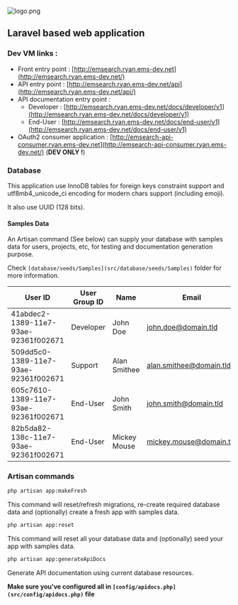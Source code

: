 ![logo.png](https://bitbucket.org/repo/KrMXBpk/images/1444268910-logo.png)
## Laravel based web application ##

### Dev VM links : ###

- Front entry point : [http://emsearch.ryan.ems-dev.net](http://emsearch.ryan.ems-dev.net/)
- API entry point : [http://emsearch.ryan.ems-dev.net/api](http://emsearch.ryan.ems-dev.net/api/)
- API documentation entry point :
    - Developer : [http://emsearch.ryan.ems-dev.net/docs/developer/v1](http://emsearch.ryan.ems-dev.net/docs/developer/v1)
    - End-User : [http://emsearch.ryan.ems-dev.net/docs/end-user/v1](http://emsearch.ryan.ems-dev.net/docs/end-user/v1)
- OAuth2 consumer application : [http://emsearch-api-consumer.ryan.ems-dev.net](http://emsearch-api-consumer.ryan.ems-dev.net/) (**DEV ONLY !**)

### Database ###

This application use InnoDB tables for foreign keys constraint support and utf8mb4_unicode_ci encoding for modern chars support (including emoji).

It also use UUID (128 bits).

#### Samples Data ####

An Artisan command (See below) can supply your database with samples data for users, projects, etc, for testing and documentation generation purpose.

Check `[database/seeds/Samples](src/database/seeds/Samples)` folder for more information.


| User ID                                 | User Group ID | Name         | Email                   | Password    |
|-----------------------------------------|---------------|--------------|-------------------------|-------------|
| 41abdec2\-1389\-11e7\-93ae-92361f002671 | Developer     | John Doe     | john.doe@domain.tld     | johndoe     |
| 509dd5c0\-1389\-11e7\-93ae-92361f002671 | Support       | Alan Smithee | alan.smithee@domain.tld | alansmithee |
| 605c7610\-1389\-11e7\-93ae-92361f002671 | End-User      | John Smith   | john.smith@domain.tld   | johnsmith   |
| 82b5da82\-138c\-11e7\-93ae-92361f002671 | End-User      | Mickey Mouse | mickey.mouse@domain.tld | mickeymouse |

### Artisan commands ###


```bash
php artisan app:makeFresh
```
This command will reset/refresh migrations,
re-create required database data and (optionally)
create a fresh app with samples data.


```bash
php artisan app:reset
```
This command will reset all your database data and (optionally)
seed your app with samples data.


```bash
php artisan app:generateApiDocs
```
Generate API documentation using current database resources.

**Make sure you've configured all in `[config/apidocs.php](src/config/apidocs.php)` file**